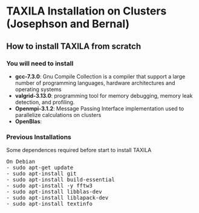 # TAXILA Installation on Clusters (Josephson and Bernal)
## How to install TAXILA from scratch

### You will need to install 

- **gcc-7.3.0**: Gnu Compile Collection is a compiler that support a large number of programming languages, hardware architectures and operating systems
- **valgrid-3.13.0**: programming tool for memory debugging, memory leak detection, and profiling.
- **Openmpi-3.1.2**: Message Passing Interface implementation used to parallelize calculations on clusters 
- **OpenBlas**: 

### Previous Installations 

Some dependences required before start to install TAXILA

<pre>
On Debian
- sudo apt-get update
- sudo apt-install git
- sudo apt-install build-essential
- sudo apt-install -y fftw3
- sudo apt-install libblas-dev
- sudo apt-install liblapack-dev
- sudo apt-install textinfo
</pre>

